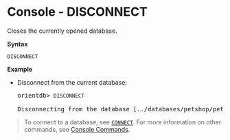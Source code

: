# Console - DISCONNECT

Closes the currently opened database.

**Syntax**

```
DISCONNECT
```

**Example**

- Disconnect from the current database:

  <pre>
  orientdb> <code class='lang-sql userinput'>DISCONNECT</code>

  Disconnecting from the database [../databases/petshop/petshop]...OK
  </pre>

>To connect to a database, see [`CONNECT`](Console-Command-Connect.md).  For more information on other commands, see [Console Commands](Console-Commands.md).
